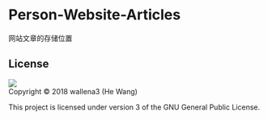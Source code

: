 # Person-Website-Articles
网站文章的存储位置  

## License
![](http://www.gnu.org/graphics/lgplv3-147x51.png)  
Copyright © 2018 wallena3 (He Wang)

This project is licensed under version 3 of the GNU General Public License.

